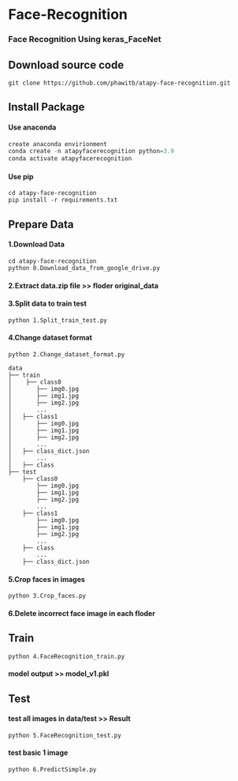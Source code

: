 # Face-Recognition
### Face Recognition Using keras_FaceNet

## Download source code
```
git clone https://github.com/phawitb/atapy-face-recognition.git
```




## Install Package
#### Use anaconda
```python
create anaconda envirionment
conda create -n atapyfacerecognition python=3.9
conda activate atapyfacerecognition
```

#### Use pip 
```
cd atapy-face-recognition
pip install -r requirements.txt
```

## Prepare Data
#### 1.Download Data 
```
cd atapy-face-recognition
python 0.Download_data_from_google_drive.py
```
#### 2.Extract data.zip file >> floder original_data
#### 3.Split data to train test
```
python 1.Split_train_test.py
```
#### 4.Change dataset format
```
python 2.Change_dataset_format.py
```
```
data
├── train
│    ├── class0
│		├── img0.jpg
│		├── img1.jpg
│		├── img2.jpg
│		...
│	├── class1
│		├── img0.jpg
│		├── img1.jpg
│		├── img2.jpg
│		...
│	├── class_dict.json
│		...
│	├── class
├── test
    ├── class0
		├── img0.jpg
		├── img1.jpg
		├── img2.jpg
		...
	├── class1
		├── img0.jpg
		├── img1.jpg
		├── img2.jpg
		...
	├── class
		...
	├── class_dict.json

```
#### 5.Crop faces in images
```
python 3.Crop_faces.py
```
#### 6.Delete incorrect face image in each floder

## Train
```
python 4.FaceRecognition_train.py
```
#### model output >> model_v1.pkl
## Test
#### test all images in data/test >> Result
```
python 5.FaceRecognition_test.py
```
#### test basic 1 image
```
python 6.PredictSimple.py
```
